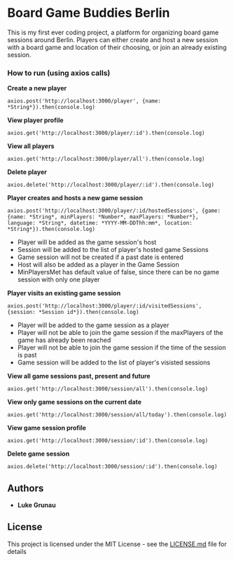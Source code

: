 # Board Game Buddies Berlin

This is my first ever coding project, a platform for organizing board game sessions around Berlin. Players can either create and host a new session with a board game and location of their choosing, or join an already existing session.

### How to run (using axios calls)

**Create a new player**

```
axios.post('http://localhost:3000/player', {name: *String*}).then(console.log)
```

**View player profile**

```
axios.get('http://localhost:3000/player/:id').then(console.log)
```

**View all players**

```
axios.get('http://localhost:3000/player/all').then(console.log)
```

**Delete player**

```
axios.delete('http://localhost:3000/player/:id').then(console.log)
```

**Player creates and hosts a new game session**

```
axios.post('http://localhost:3000/player/:id/hostedSessions', {game: {name: *String*, minPlayers: *Number*, maxPlayers: *Number*}, language: *String*, datetime: *YYYY-MM-DDThh:mm*, location: *String*}).then(console.log)
```
- Player will be added as the game session's host
- Session will be added to the list of player's hosted game Sessions
- Game session will not be created if a past date is entered
- Host will also be added as a player in the Game Session
- MinPlayersMet has default value of false, since there can be no game session with only one player

**Player visits an existing game session**

```
axios.post('http://localhost:3000/player/:id/visitedSessions', {session: *Session id*}).then(console.log)
```
- Player will be added to the game session as a player
- Player will not be able to join the game session if the maxPlayers of the game has already been reached
- Player will not be able to join the game session if the time of the session is past
- Game session will be added to the list of player's visisted sessions

**View all game sessions past, present and future**

```
axios.get('http://localhost:3000/session/all').then(console.log)
```

**View only game sessions on the current date**

```
axios.get('http://localhost:3000/session/all/today').then(console.log)
```

**View game session profile**

```
axios.get('http://localhost:3000/session/:id').then(console.log)
```

**Delete game session**

```
axios.delete('http://localhost:3000/session/:id').then(console.log)
```

## Authors

* **Luke Grunau**

## License

This project is licensed under the MIT License - see the [LICENSE.md](LICENSE.md) file for details
